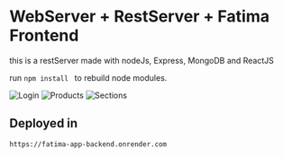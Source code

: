 # WebServer + RestServer + Fatima Frontend

this is a restServer made with nodeJs, Express, MongoDB and ReactJS

run `npm install ` to rebuild node modules.

![Login](https://github.com/edwinmoreno77/fatima-app-backend/blob/main/frontend/assets/loginGif.gif)
![Products](https://github.com/edwinmoreno77/fatima-app-backend/blob/main/frontend/assets/productGif.gif)
![Sections](https://github.com/edwinmoreno77/fatima-app-backend/blob/main/frontend/assets/sectionsGif.gif)


## Deployed in

```
https://fatima-app-backend.onrender.com
```
